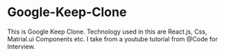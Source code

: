 # Google-Keep-Clone

This is Google Keep Clone. Technology used in this are React.js, Css, Matrial.ui Components etc. I take from a youtube tutorial from @Code for Interview.
